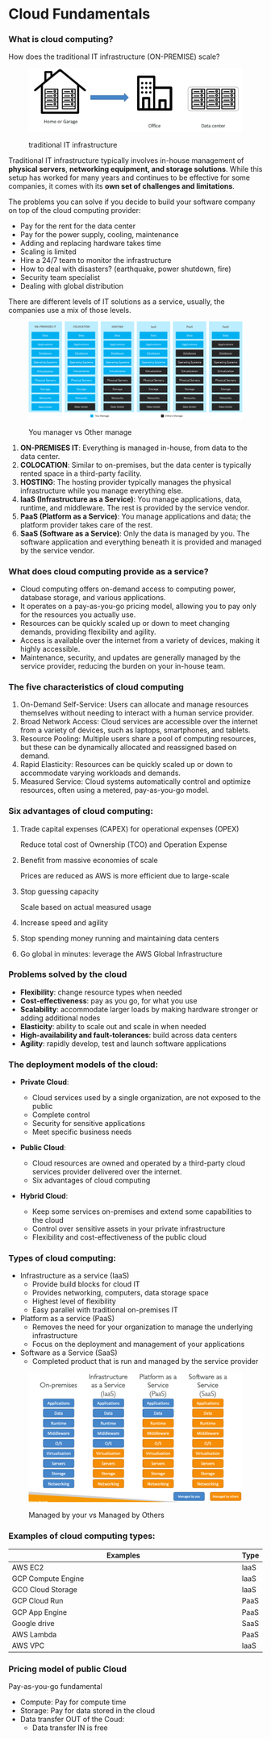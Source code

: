 # Cloud Fundamentals

### What is cloud computing?&#x20;



How does the traditional IT infrastructure (ON-PREMISE) scale?

<figure><img src=".gitbook/assets/Screen Shot 2023-10-13 at 3.10.17 PM.png" alt=""><figcaption><p>traditional IT infrastructure </p></figcaption></figure>

Traditional IT infrastructure typically involves in-house management of **physical servers**, **networking equipment, and storage solutions**. While this setup has worked for many years and continues to be effective for some companies, it comes with its **own set of challenges and limitations**.

The problems you can solve if you decide to build your software company on top of the cloud computing provider:

* Pay for the rent for the data center
* Pay for the power supply, cooling, maintenance
* Adding and replacing hardware takes time
* Scaling is limited
* Hire a 24/7 team to monitor the infrastructure
* How to deal with disasters? (earthquake, power shutdown, fire)
* Security team specialist
* Dealing with global distribution

There are different levels of IT solutions as a service, usually, the companies use a mix of those levels.

<figure><img src=".gitbook/assets/data-center-vs-cloud-iaas-vs-paas-vs-saas.png" alt=""><figcaption><p>You manager vs Other manage</p></figcaption></figure>

1. **ON-PREMISES IT**: Everything is managed in-house, from data to the data center.
2. **COLOCATION**: Similar to on-premises, but the data center is typically rented space in a third-party facility.
3. **HOSTING**: The hosting provider typically manages the physical infrastructure while you manage everything else.
4. **IaaS (Infrastructure as a Service)**: You manage applications, data, runtime, and middleware. The rest is provided by the service vendor.
5. **PaaS (Platform as a Service)**: You manage applications and data; the platform provider takes care of the rest.
6. **SaaS (Software as a Service)**: Only the data is managed by you. The software application and everything beneath it is provided and managed by the service vendor.

### What does cloud computing provide as a service?&#x20;

* Cloud computing offers on-demand access to computing power, database storage, and various applications.
* It operates on a pay-as-you-go pricing model, allowing you to pay only for the resources you actually use.
* Resources can be quickly scaled up or down to meet changing demands, providing flexibility and agility.
* Access is available over the internet from a variety of devices, making it highly accessible.
* Maintenance, security, and updates are generally managed by the service provider, reducing the burden on your in-house team.

### The five characteristics of cloud computing

1. On-Demand Self-Service: Users can allocate and manage resources themselves without needing to interact with a human service provider.
2. Broad Network Access: Cloud services are accessible over the internet from a variety of devices, such as laptops, smartphones, and tablets.
3. Resource Pooling: Multiple users share a pool of computing resources, but these can be dynamically allocated and reassigned based on demand.
4. Rapid Elasticity: Resources can be quickly scaled up or down to accommodate varying workloads and demands.
5. Measured Service: Cloud systems automatically control and optimize resources, often using a metered, pay-as-you-go model.

### Six advantages of cloud computing:



1.  Trade capital expenses (CAPEX) for operational expenses (OPEX)

    Reduce total cost of Ownership (TCO) and Operation Expense
2.  Benefit from massive economies of scale

    Prices are reduced as AWS is more efficient due to large-scale
3.  Stop guessing capacity

    Scale based on actual measured usage
4. Increase speed and agility
5. Stop spending money running and maintaining data centers
6. Go global in minutes: leverage the AWS Global Infrastructure

### Problems solved by the cloud

* **Flexibility**: change resource types when needed
* **Cost-effectiveness**: pay as you go, for what you use
* **Scalability**: accommodate larger loads by making hardware stronger or adding additional nodes
* **Elasticity**: ability to scale out and scale in when needed
* **High-availability and fault-tolerances**: build across data centers
* **Agility**: rapidly develop, test and launch software applications

### The deployment models of the cloud:

*   **Private Cloud**:

    * Cloud services used by a single organization, are not exposed to the public
    * Complete control
    * Security for sensitive applications
    * Meet specific business needs


*   **Public Cloud**:

    * Cloud resources are owned and operated by a third-party cloud services provider delivered over the internet.
    * &#x20;Six advantages of cloud computing


* **Hybrid Cloud**:
  * Keep some services on-premises and extend some capabilities to the cloud
  * Control over sensitive assets in your private infrastructure
  * Flexibility and cost-effectiveness of the public cloud

### Types of cloud computing:

* Infrastructure as a service (IaaS)
  * Provide build blocks for cloud IT
  * Provides networking, computers, data storage space
  * Highest level of flexibility
  * Easy parallel with traditional on-premises IT&#x20;
* Platform as a service (PaaS)
  * Removes the need for your organization to manage the underlying infrastructure
  * Focus on the deployment and management of your applications
* Software as a Service (SaaS)&#x20;
  * Completed product that is run and managed by the service provider

<figure><img src=".gitbook/assets/types_of_cloud_services.png" alt=""><figcaption><p>Managed by your vs Managed by Others</p></figcaption></figure>

### Examples of cloud computing types:

<table><thead><tr><th width="546">Examples</th><th>Type</th></tr></thead><tbody><tr><td>AWS EC2</td><td>IaaS</td></tr><tr><td>GCP Compute Engine</td><td>IaaS</td></tr><tr><td>GCO Cloud Storage</td><td>IaaS</td></tr><tr><td>GCP Cloud Run</td><td>PaaS</td></tr><tr><td>GCP App Engine</td><td>PaaS</td></tr><tr><td>Google drive</td><td>SaaS</td></tr><tr><td>AWS Lambda</td><td>PaaS</td></tr><tr><td>AWS VPC</td><td>IaaS</td></tr></tbody></table>

### Pricing model of public Cloud

Pay-as-you-go fundamental

* Compute: Pay for compute time
* Storage: Pay for data stored in the cloud
* Data transfer OUT of the Coud:
  * Data transfer IN is free&#x20;

